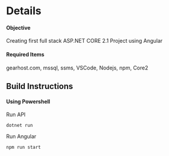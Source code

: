 # Details
#### Objective
Creating first full stack ASP.NET CORE 2.1 Project using Angular 
#### Required Items
gearhost.com, mssql, ssms, VSCode, Nodejs, npm, Core2
 
## Build Instructions

#### Using Powershell

Run API
```
dotnet run
```
Run Angular
```
npm run start
```


